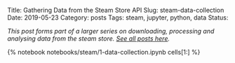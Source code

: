 Title: Gathering Data from the Steam Store API
Slug: steam-data-collection
Date: 2019-05-23
Category: posts
Tags: steam, jupyter, python, data
Status: 

*This post forms part of a larger series on downloading, processing and analysing data from the steam store. [See all posts here]({tag}steam).*

{% notebook notebooks/steam/1-data-collection.ipynb cells[1:] %}